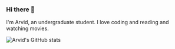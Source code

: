 ### Hi there 👋

  I'm Arvid, an undergraduate student. I love coding and reading and watching movies.
 
 
 ![Arvid's GitHub stats](https://github-readme-stats.vercel.app/api?username=Arvid-pku&show_icons=true&theme=tokyonight)

